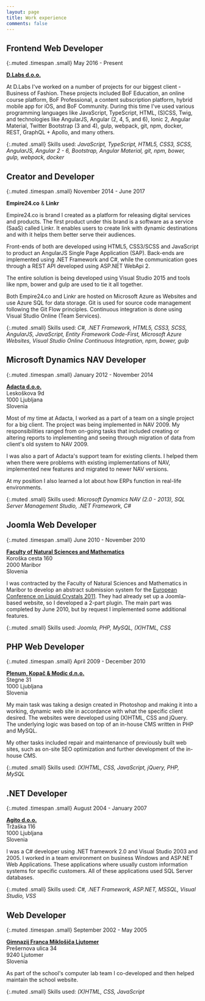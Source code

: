 ```yaml
---
layout: page
title: Work experience
comments: false
---
```


## Frontend Web Developer

{:.muted .timespan .small}
May 2016 - Present

**[D.Labs d.o.o.][dlabs]**

At D.Labs I've worked on a number of projects for our biggest client - Business of Fashion. These projects included BoF Education, an online course platform, BoF Professional, a content subscription platform, hybrid mobile app for iOS, and BoF Community. During this time I've used various programming languages like JavaScript, TypeScript, HTML, (S)CSS, Twig, and technologies like AngularJS, Angular (2, 4, 5, and 6), Ionic 2, Angular Material, Twitter Bootstrap (3 and 4), gulp, webpack, git, npm, docker, REST, GraphQL + Apollo, and many others.

{:.muted .small}
Skills used: *JavaScript, TypeScript, HTML5, CSS3, SCSS, AngularJS, Angular 2 - 6, Bootstrap, Angular Material, git, npm, bower, gulp, webpack, docker*

## Creator and Developer

{:.muted .timespan .small}
November 2014 - June 2017

**Empire24.co** & **Linkr**

Empire24.co is brand I created as a platform for releasing digital services and products. The first product under this brand is a software as a service (SaaS) called Linkr. It enables users to create link with dynamic destinations and with it helps them better serve their audiences.

Front-ends of both are developed using HTML5, CSS3/SCSS and JavaScript to product an AngularJS Single Page Application (SAP). Back-ends are implemented using .NET Framework and C#, while the communication goes through a REST API developed using ASP.NET WebApi 2.

The entire solution is being developed using Visual Studio 2015 and tools like npm, bower and gulp are used to tie it all together.

Both Empire24.co and Linkr are hosted on Microsoft Azure as Websites and use Azure SQL for data storage. Git is used for source code management following the Git Flow principles. Continuous integration is done using Visual Studio Online (Team Services).

{:.muted .small}
Skills used: *C#, .NET Framework, HTML5, CSS3, SCSS, AngularJS, JavaScript, Entity Framework Code-First, Microsoft Azure Websites, Visual Studio Online Continuous Integration, npm, bower, gulp*

## Microsoft Dynamics NAV Developer

{:.muted .timespan .small}
January 2012 - November 2014

**[Adacta d.o.o.][adacta]** <br />
Leskoškova 9d <br />
1000 Ljubljana <br />
Slovenia

Most of my time at Adacta, I worked as a part of a team on a single project for a big client. The project was being implemented in NAV 2009. My responsibilities ranged from on-going tasks that included creating or altering reports to implementing and seeing through migration of data from client's old system to NAV 2009.

I was also a part of Adacta's support team for existing clients. I helped them when there were problems with existing implementations of NAV, implemented new features and migrated to newer NAV versions.

At my position I also learned a lot about how ERPs function in real-life environments.

{:.muted .small}
Skills used: *Microsoft Dynamics NAV (2.0 - 2013), SQL Server Management Studio, .NET Framework, C#*

## Joomla Web Developer

{:.muted .timespan .small}
June 2010 - November 2010

**[Faculty of Natural Sciences and Mathematics][fnm]** <br />
Koroška cesta 160 <br />
2000 Maribor <br />
Slovenia

I was contracted by the Faculty of Natural Sciences and Mathematics in Maribor to develop an abstract submission system for the [European Conference on Liquid Crystals 2011][eclc2011]. They had already set up a Joomla-based website, so I developed a 2-part plugin. The main part was completed by June 2010, but by request I implemented some additional features.

{:.muted .small}
Skills used: *Joomla, PHP, MySQL, (X)HTML, CSS*

## PHP Web Developer

{:.muted .timespan .small}
April 2009 - December 2010

**[Plenum, Kopač & Modic d.n.o.][plenum]** <br />
Stegne 31 <br />
1000 Ljubljana <br />
Slovenia

My main task was taking a design created in Photoshop and making it into a working, dynamic web site in accordance with what the specific client desired. The websites were developed using (X)HTML, CSS and jQuery. The underlying logic was based on top of an in-house CMS written in PHP and MySQL.

My other tasks included repair and maintenance of previously built web sites, such as on-site SEO optimization and further development of the in-house CMS.

{:.muted .small}
Skills used: *(X)HTML, CSS, JavaScript, jQuery, PHP, MySQL*

## .NET Developer

{:.muted .timespan .small}
August 2004 - January 2007

**[Agito d.o.o.][agito]** <br />
Tržaška 116 <br />
1000 Ljubljana <br />
Slovenia

I was a C# developer using .NET framework 2.0 and Visual Studio 2003 and 2005. I worked in a team environment on business Windows and ASP.NET Web Applications. These applications where usually custom information systems for specific customers. All of these applications used SQL Server databases.

{:.muted .small}
Skills used: *C#, .NET Framework, ASP.NET, MSSQL, Visual Studio, VSS*

## Web Developer

{:.muted .timespan .small}
September 2002 - May 2005

**[Gimnazij Franca Miklošiča Ljutomer][gfml]** <br />
Prešernova ulica 34 <br />
9240 Ljutomer <br />
Slovenia

As part of the school's computer lab team I co-developed and then helped maintain the school website.

{:.muted .small}
Skills used: *(X)HTML, CSS, JavaScript*

[dlabs]: https://dlabs.si
[empire24]: https://empire24.co
[linkr]: https://lnkr.co
[adacta]: https://www.adacta.si/
[fnm]: http://www.fnm.uni-mb.si/
[eclc2011]: http://eclc2011.fnm.uni-mb.si/
[plenum]: https://www.plenum.si/
[agito]: http://www.agito.si/
[gfml]: http://www.gfm-ljutomer.si/
